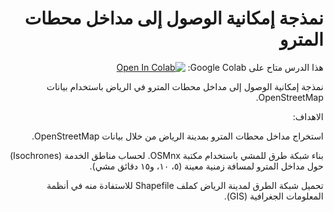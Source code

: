 <div dir="rtl">

# نمذجة إمكانية الوصول إلى مداخل محطات المترو


 هذا الدرس متاح على Google Colab:
[![Open In Colab](https://colab.research.google.com/assets/colab-badge.svg)](https://colab.research.google.com/github/Malmusidi/GeoStation/blob/main/mybook/tutorials/Riyadh_Road_Network.ipynb)


نمذجة إمكانية الوصول إلى مداخل محطات المترو في الرياض باستخدام بيانات OpenStreetMap.



الاهداف:

استخراج مداخل محطات المترو بمدينة الرياض من خلال بيانات OpenStreetMap.

بناء شبكة طرق للمشي باستخدام مكتبة OSMnx. لحساب مناطق الخدمة (Isochrones) حول مداخل المترو لمسافة زمنية معينة (٥، ١٠، و١٥ دقائق مشي).

تحميل شبكة الطرق لمدينة الرياض كملف Shapefile للاستفادة منه في أنظمة المعلومات الجغرافية (GIS).




